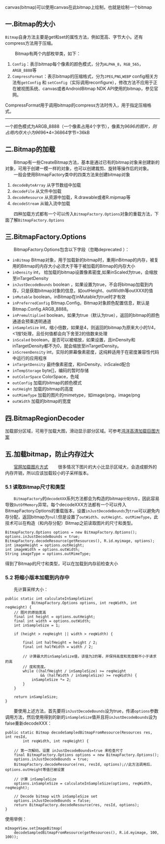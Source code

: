 canvas(bitmap)可以使用canvas在此bitmap上绘制，也就是绘制一个bitmap

## 一.Bitmap的大小
`Bitmap`自身方法主要是get和set的属性方法，例如宽高、字节大小。还有compress方法用于压缩。

&emsp;&emsp;&#160;Bitmap有两个内部枚举类，如下：
1. `Config`：表示bitmap每个像素的颜色模式，分为`ALPHA_8`，`RGB_565`，`ARGB_8888`等
2. `CompressFormat`：表示bitmap的压缩格式，分为`JPEG`,`PNG`,`WEBP`
config相关方法有`getConfig` 和 `setConfig`（实际调用reconfigure），修改方法不应用于正在被视图系统、canvas或者AndroidBitmap NDK API使用的bitmap，参见官网。

CompressFormat用于调用bitmap的compress方法时传入，用于指定压缩格式。
***
一个颜色模式为ARGB_8888（一个像素占用4个字节），像素为96*96的图片，则占用内存大小为96*96*4=36864字节=36kB

## 二.Bitmap的加载
&emsp;&emsp;Bitmap有一些CreateBitmap方法，基本是通过已有的bitmap对象来创建新的对象，可用于创建一模一样的对象，也可以创建裁剪、旋转等操作后的对象。
&emsp;&emsp;一般会使用BitmapFactory类中的四类方法来创建bitmap对象
1. `decodeByteArray`   从字节数组中加载
2. `decodeFile`   从文件中加载
3. `decodeResource`   从资源中加载，R.drawable或者R.mipmap等
4. `decodeStream`   从输入流中加载

&emsp;&emsp;四种加载方式都有一个可以传入`BitmapFactory.Options`对象的重载方法，下面了解`BitmapFactory.Options`
## 三.BitmapFactory.Options
&emsp;&emsp;BitmapFactory.Options包含以下字段（忽略deprecated ）：
* `inBitmap`  Bitmap对象，用于加载新的bitmap时，重用inBitmap的内存，被复用的Bitmap的内存大小必须大于等于被加载的Bitmap的内存大小
* `inDensity` int， 给加载的bitmap设置像素密度,如果inScaled为true，会缩放至inTargetDensity
* `inJustDecodeBounds`  boolean ，如果设置为true，不会将bitmap加载到内存，只是获取bitmap对象的信息，如outHeight、outWidth等outXXX的值
* `inMutable`  boolean，inBitmap在inMutable为true时才有效
* `inPreferredConfig`  Bitmap.Config，Bitmap对象颜色配置信息，默认是Bitmap.Config.ARGB_8888。
* `inPremultiplied`  boolean，如果为true（默认为true），返回的bitmap的颜色通道会预乘透明通道
* `inSampleSize`  int，缩小倍数，如果是4，则返回的bitmap为原来大小的1/4，<1按1处理，且任何值都会向下舍至2的倍数来处理
* `inScaled`  boolean，是否可以被缩放，如果设置，且inDensity和inTargetDensity都不为0，就会缩放至inTargetDensity。
* `inScreenDensity`  int，实际的屏幕像素密度，这纯粹适用于在密度兼容性代码中运行的应用程序
* `inTargetDensity`  最终像素密度，和inDensity、inScaled配合
* `inTempStorage`  byte[]，编码的暂时存储
* `outColorSpace`  ColorSpace，色域
* `outConfig`  加载的bitmap的颜色模式
* `outHeight`  加载的bitmap的高度
* `outMimeType`  加载的图片的mimetype，如image/png，image/png
* `outWidth`  加载的bitmap的宽度

## 四.BitmapRegionDecoder
加载部分区域，可用于加载大图，滑动显示部分区域。可参考[鸿洋高清加载巨图方案](https://blog.csdn.net/lmj623565791/article/details/49300989/)

## 五.加载bitmap，防止内存过大
&emsp;&emsp;[官网加载图片方式](https://developer.android.google.cn/topic/performance/graphics/load-bitmap)
&emsp;&emsp;很多情况下图片的大小比显示区域大，会造成额外的内存开销，所以应该加载较小的子采样版本。
### 5.1 读取Bitmap尺寸和类型
&emsp;&emsp;`BitmapFactory`的`decodeXXX`系列方法都会为构造的bitmap`分配内存`，因此容易导致`OutOfMemory`异常。每个decodeXXX方法都有一个可以传入BitmapFactory.Options的重载版本，设置`inJustDecodeBounds`为`true`可以避免内存分配，返回bitmap为`null`但是设置了`outWidth`、`outHeight`、`outMimeType`，此技术可以在构造（和内存分配）Bitmap之前读取图片的尺寸和类型。
```
BitmapFactory.Options options = new BitmapFactory.Options();
options.inJustDecodeBounds = true;
BitmapFactory.decodeResource(getResources(), R.id.myimage, options);
int imageHeight = options.outHeight;
int imageWidth = options.outWidth;
String imageType = options.outMimeType;
```
得到了Bitmap的尺寸和类型，可以在加载到内存前检查大小
### 5.2 将缩小版本加载到内存中
&emsp;&emsp;先计算采样大小：
```
public static int calculateInSampleSize(
            BitmapFactory.Options options, int reqWidth, int reqHeight) {
    // 图片的原始宽高
    final int height = options.outHeight;
    final int width = options.outWidth;
    int inSampleSize = 1;

    if (height > reqHeight || width > reqWidth) {

        final int halfHeight = height / 2;
        final int halfWidth = width / 2;

        // 计算最大的inSampleSize值，该值为2的幂，并保持高度和宽度都不小于请求的高
        // 度和宽度。
        while ((halfHeight / inSampleSize) >= reqHeight
                && (halfWidth / inSampleSize) >= reqWidth) {
            inSampleSize *= 2;
        }
    }

    return inSampleSize;
}
```
&emsp;&emsp;要使用上述方法，首先要将`inJustDecodeBounds`设为true，传递`options`参数调用方法，然后使用得到的新的`inSampleSize`值并且将`inJustDecodeBounds`设为false重新decodeXXX：
```
public static Bitmap decodeSampledBitmapFromResource(Resources res, int resId,
        int reqWidth, int reqHeight) {

    // 第一次解码，设置 inJustDecodeBounds=true 来检查尺寸
    final BitmapFactory.Options options = new BitmapFactory.Options();
    options.inJustDecodeBounds = true;
    BitmapFactory.decodeResource(res, resId, options);//此方法调用后，options.outHeight等值已被设置

    // 计算 inSampleSize
    options.inSampleSize = calculateInSampleSize(options, reqWidth, reqHeight);

    // Decode bitmap with inSampleSize set
    options.inJustDecodeBounds = false;
    return BitmapFactory.decodeResource(res, resId, options);
}
```
使用举例：
```
mImageView.setImageBitmap(
    decodeSampledBitmapFromResource(getResources(), R.id.myimage, 100, 100));
```